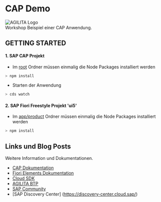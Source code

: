 # CAP Demo 

![AGILITA Logo](https://www.agilita.ch/wp-content/uploads/2021/01/AGILITA-logo-e1609922404797.png)<br/>
Workshop Beispiel einer CAP Anwendung.

## GETTING STARTED

#### 1. SAP CAP Projekt

- Im [root](../../tree/master) Ordner müssen einmalig die Node Packages installiert werden
```swift
> npm install
```
- Starten der Anwendung
```swift
> cds watch
``` 

#### 2. SAP Fiori Freestyle Projekt 'ui5'
- Im [app/product](./app/ui5) Ordner müssen einmalig die Node Packages installiert werden
```swift
> npm install
```


## Links und Blog Posts

Weitere Information und Dokumentationen.

- [CAP Dokumentation](https://cap.cloud.sap/docs/)
- [Fiori Elements Dokumentation](https://ui5.sap.com/#/topic/03265b0408e2432c9571d6b3feb6b1fd)
- [Cloud SDK](https://sap.github.io/cloud-sdk/)
- [AGILITA BTP](https://www.agilita.ch/produkte/sap-business-technology-platform/)
- [SAP Community](https://community.sap.com/)
- [SAP Discovery Center] (https://discovery-center.cloud.sap/)

